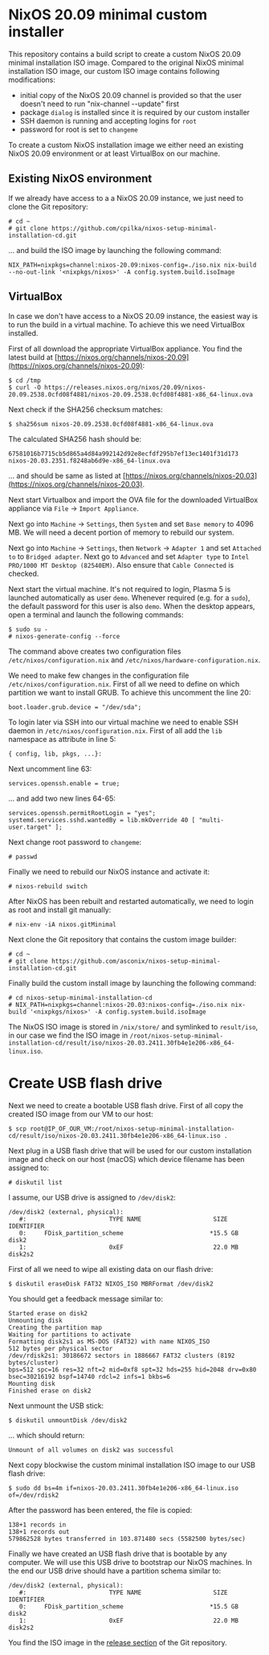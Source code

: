# NixOS 20.09 minimal custom installer

This repository contains a build script to create a custom NixOS 20.09 minimal installation ISO image. Compared to the original NixOS minimal installation ISO image, our custom ISO image contains following modifications:

- initial copy of the NixOS 20.09 channel is provided so that the user doesn't need to run "nix-channel --update" first
- package `dialog` is installed since it is required by our custom installer
- SSH daemon is running and accepting logins for `root`
- password for root is set to `changeme`

To create a custom NixOS installation image we either need an existing NixOS 20.09 environment or at least VirtualBox on our machine.

## Existing NixOS environment

If we already have access to a a NixOS 20.09 instance, we just need to clone the Git repository:

```
# cd ~
# git clone https://github.com/cpilka/nixos-setup-minimal-installation-cd.git
```

... and build the ISO image by launching the following command:

```
NIX_PATH=nixpkgs=channel:nixos-20.09:nixos-config=./iso.nix nix-build --no-out-link '<nixpkgs/nixos>' -A config.system.build.isoImage
```

## VirtualBox

In case we don't have access to a NixOS 20.09 instance, the easiest way is to run the build in a virtual machine. To achieve this we need VirtualBox installed.

First of all download the appropriate VirtualBox appliance. You find the latest build at [https://nixos.org/channels/nixos-20.09](https://nixos.org/channels/nixos-20.09):

```
$ cd /tmp
$ curl -O https://releases.nixos.org/nixos/20.09/nixos-20.09.2538.0cfd08f4881/nixos-20.09.2538.0cfd08f4881-x86_64-linux.ova
```

Next check if the SHA256 checksum matches:

```
$ sha256sum nixos-20.09.2538.0cfd08f4881-x86_64-linux.ova
```

The calculated SHA256 hash should be:

```
67581016b7715cb5d865a4d84a992142d92e8ecfdf295b7ef13ec1401f31d173  nixos-20.03.2351.f8248ab6d9e-x86_64-linux.ova
```

... and should be same as listed at [https://nixos.org/channels/nixos-20.03](https://nixos.org/channels/nixos-20.03).

Next start Virtualbox and import the OVA file for the downloaded VirtualBox appliance via `File` -> `Import Appliance`.

Next go into `Machine` -> `Settings`, then `System` and set `Base memory` to 4096 MB. We will need a decent portion of memory to rebuild our system.

Next go into `Machine` -> `Settings`, then `Network` -> `Adapter 1`  and set `Attached to` to `Bridged adapter`. Next go to `Advanced` and set `Adapter type` to `Intel PRO/1000 MT Desktop (82540EM)`. Also ensure that `Cable Connected` is checked.

Next start the virtual machine. It's not required to login, Plasma 5 is launched automatically as user `demo`. Whenever required (e.g. for a `sudo`), the default password for this user is also `demo`. When the desktop appears, open a terminal and launch the following commands:
 
```
$ sudo su -
# nixos-generate-config --force
```

The command above creates two configuration files `/etc/nixos/configuration.nix` and `/etc/nixos/hardware-configuration.nix`.
 
We need to make few changes in the configuration file `/etc/nixos/configuration.nix`. First of all we need to define on which partition we want to install GRUB. To achieve this uncomment the line 20:

```
boot.loader.grub.device = "/dev/sda";
``` 
 
To login later via SSH into our virtual machine we need to enable SSH daemon in `/etc/nixos/configuration.nix`. First of all add the `lib` namespace as attribute in line 5:
 
```
{ config, lib, pkgs, ...}:
```
 
Next uncomment line 63:

```
services.openssh.enable = true;
```

... and add two new lines 64-65:

```
services.openssh.permitRootLogin = "yes";
systemd.services.sshd.wantedBy = lib.mkOverride 40 [ "multi-user.target" ];
```

Next change root password to `changeme`:

```
# passwd
```

Finally we need to rebuild our NixOS instance and activate it:

```
# nixos-rebuild switch
```

After NixOS has been rebuilt and restarted automatically, we need to login as root and install git manually:

```
# nix-env -iA nixos.gitMinimal
```

Next clone the Git repository that contains the custom image builder:

```
# cd ~
# git clone https://github.com/asconix/nixos-setup-minimal-installation-cd.git
```

Finally build the custom install image by launching the following command:

```
# cd nixos-setup-minimal-installation-cd
# NIX_PATH=nixpkgs=channel:nixos-20.03:nixos-config=./iso.nix nix-build '<nixpkgs/nixos>' -A config.system.build.isoImage
```

The NixOS ISO image is stored in `/nix/store/` and symlinked to `result/iso`, in our case we find the ISO image in `/root/nixos-setup-minimal-installation-cd/result/iso/nixos-20.03.2411.30fb4e1e206-x86_64-linux.iso`.

# Create USB flash drive

Next we need to create a bootable USB flash drive. First of all copy the created ISO image from our VM to our host:

```
$ scp root@IP_OF_OUR_VM:/root/nixos-setup-minimal-installation-cd/result/iso/nixos-20.03.2411.30fb4e1e206-x86_64-linux.iso .
```

Next plug in a USB flash drive that will be used for our custom installation image and check on our host (macOS) which device filename has been assigned to:

```
# diskutil list
```

I assume, our USB drive is assigned to `/dev/disk2`:

```
/dev/disk2 (external, physical):
   #:                       TYPE NAME                    SIZE       IDENTIFIER
   0:     FDisk_partition_scheme                        *15.5 GB    disk2
   1:                       0xEF                         22.0 MB    disk2s2
```

First of all we need to wipe all existing data on our flash drive:

```
$ diskutil eraseDisk FAT32 NIXOS_ISO MBRFormat /dev/disk2
```

You should get a feedback message similar to:

```
Started erase on disk2
Unmounting disk
Creating the partition map
Waiting for partitions to activate
Formatting disk2s1 as MS-DOS (FAT32) with name NIXOS_ISO
512 bytes per physical sector
/dev/rdisk2s1: 30186672 sectors in 1886667 FAT32 clusters (8192 bytes/cluster)
bps=512 spc=16 res=32 nft=2 mid=0xf8 spt=32 hds=255 hid=2048 drv=0x80 bsec=30216192 bspf=14740 rdcl=2 infs=1 bkbs=6
Mounting disk
Finished erase on disk2
```

Next unmount the USB stick:

```
$ diskutil unmountDisk /dev/disk2
```

... which should return:

```
Unmount of all volumes on disk2 was successful
```

Next copy blockwise the custom minimal installation ISO image to our USB flash drive:

```
$ sudo dd bs=4m if=nixos-20.03.2411.30fb4e1e206-x86_64-linux.iso of=/dev/rdisk2
```

After the password has been entered, the file is copied:

```
138+1 records in
138+1 records out
579862528 bytes transferred in 103.871480 secs (5582500 bytes/sec)
```

Finally we have created an USB flash drive that is bootable by any computer. We will use this USB drive to bootstrap our NixOS machines. In the end our USB drive should have a partition schema similar to:

```
/dev/disk2 (external, physical):
   #:                       TYPE NAME                    SIZE       IDENTIFIER
   0:     FDisk_partition_scheme                        *15.5 GB    disk2
   1:                       0xEF                         22.0 MB    disk2s2
```

You find the ISO image in the [release section](https://github.com/asconix/nixos-setup-minimal-installation-cd/releases) of the Git repository.

